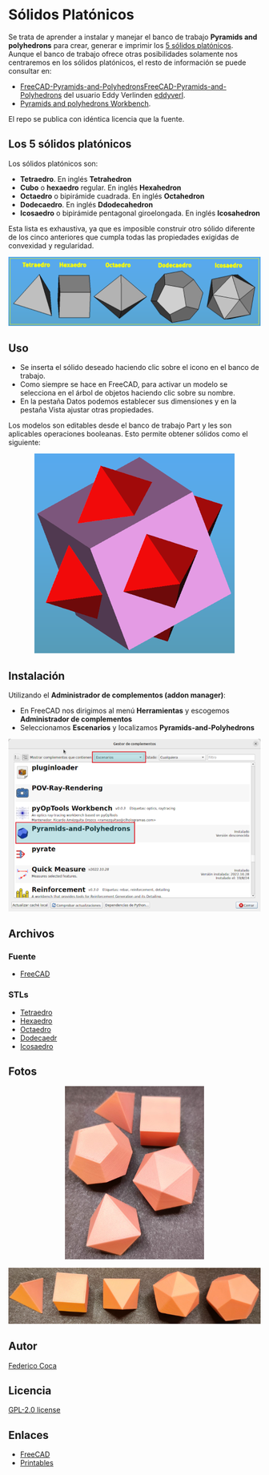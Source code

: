 # Sólidos Platónicos
Se trata de aprender a instalar y manejar el banco de trabajo **Pyramids and polyhedrons** para crear, generar e imprimir los [5 sólidos platónicos](https://es.wikipedia.org/wiki/S%C3%B3lidos_plat%C3%B3nicos). Aunque el banco de trabajo ofrece otras posibilidades solamente nos centraremos en los sólidos platónicos, el resto de información se puede consultar en:

* [FreeCAD-Pyramids-and-PolyhedronsFreeCAD-Pyramids-and-Polyhedrons](https://github.com/eddyverl/FreeCAD-Pyramids-and-Polyhedrons) del usuario Eddy Verlinden [eddyverl](https://github.com/eddyverl).
* [Pyramids and polyhedrons Workbench](https://wiki.freecad.org/Pyramids_and_polyhedrons_Workbench).

El repo se publica con idéntica licencia que la fuente.

## Los 5 sólidos platónicos
Los sólidos platónicos son:

* **Tetraedro**. En inglés **Tetrahedron**
* **Cubo** o **hexaedro** regular. En inglés **Hexahedron**
* **Octaedro** o bipirámide cuadrada. En inglés **Octahedron**
* **Dodecaedro**. En inglés **Ddodecahedron**
* **Icosaedro** o bipirámide pentagonal giroelongada. En inglés **Icosahedron**

Esta lista es exhaustiva, ya que es imposible construir otro sólido diferente de los cinco anteriores que cumpla todas las propiedades exigidas de convexidad y regularidad.

<center>
  
![Los cinco sólidos platónicos](/img/f1.png)

</center>

## Uso

* Se inserta el sólido deseado haciendo clic sobre el icono en el banco de trabajo.
* Como siempre se hace en FreeCAD, para activar un modelo se selecciona en el árbol de objetos haciendo clic sobre su nombre.
* En la pestaña Datos podemos establecer sus dimensiones y en la pestaña Vista ajustar otras propiedades.

Los modelos son editables desde el banco de trabajo Part y les son aplicables operaciones booleanas. Esto permite obtener sólidos como el siguiente:

<center>

![Suma de dos sólidos](/img/f2.png)

</center>

## Instalación
Utilizando el **Administrador de complementos (addon manager)**:

* En FreeCAD nos dirigimos al menú **Herramientas** y escogemos **Administrador de complementos**
* Seleccionamos **Escenarios** y localizamos **Pyramids-and-Polyhedrons**

<center>

![Instalación](/img/f3.png)

</center>

## Archivos
### Fuente
* [FreeCAD](/FC/platonicos.FCStd)

### STLs
* [Tetraedro](/stl/Tetrahedron.stl)
* [Hexaedro](/stl/Hexahedron.stl)
* [Octaedro](/stl/Octahedron.stl)
* [Dodecaedr](/stl/Dodecahedron.stl)
* [Icosaedro](/stl/Icosahedron.stl)

## Fotos
<center>

![Instalación](/img/f4.png)

![Instalación](/img/f5.png)

</center>

## Autor
[Federico Coca](https://github.com/fgcoca)

## Licencia
[GPL-2.0 license](https://github.com/fgcoca/Solidos-Platonicos/tree/main#GPL-2.0-1-ov-file)
## Enlaces

* [FreeCAD](https://www.freecad.org/downloads.php?lang=es_ES)
* [Printables](https://www.printables.com/es/@fgcoca_15371)


